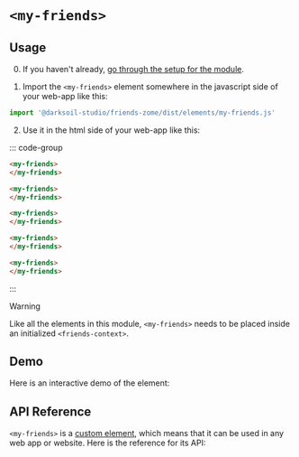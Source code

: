 # `<my-friends>`

## Usage

0. If you haven't already, [go through the setup for the module](/setup).

1. Import the `<my-friends>` element somewhere in the javascript side of your web-app like this:

```js
import '@darksoil-studio/friends-zome/dist/elements/my-friends.js'
```

2. Use it in the html side of your web-app like this:


::: code-group
```html [Lit]
<my-friends>
</my-friends>
```

```html [React]
<my-friends>
</my-friends>
```

```html [Angular]
<my-friends>
</my-friends>
```

```html [Vue]
<my-friends>
</my-friends>
```

```html [Svelte]
<my-friends>
</my-friends>
```
:::

> [!WARNING]
> Like all the elements in this module, `<my-friends>` needs to be placed inside an initialized `<friends-context>`.

## Demo

Here is an interactive demo of the element:

<element-demo>
</element-demo>

<script setup>
import { onMounted } from "vue";
import { decodeHashFromBase64 } from '@holochain/client';
import { render, html } from "lit";

import { FriendsZomeMock  } from "../../ui/src/mocks.ts";
import { FriendsStore } from "../../ui/src/friends-store.ts";
import { FriendsClient } from "../../ui/src/friends-client.ts";

onMounted(async () => {
  // Elements need to be imported on the client side, not the SSR side
  // Reference: https://vitepress.dev/guide/ssr-compat#importing-in-mounted-hook
  await import('@api-viewer/docs/lib/api-docs.js');
  await import('@api-viewer/demo/lib/api-demo.js');
  await import('@darksoil-studio/profiles-zome/dist/elements/profiles-context.js');
  if (!customElements.get('friends-context')) await import('../../ui/src/elements/friends-context.ts');
  if (!customElements.get('my-friends')) await import('../../ui/src/elements/my-friends.ts');

  const mock = new FriendsZomeMock();
  const client = new FriendsClient(mock, "friends_test");

  const store = new FriendsStore(client);
  
  render(html`
    <friends-context .store=${store}>
      <api-demo src="custom-elements.json" only="my-friends" exclude-knobs="store">
      </api-demo>
    </friends-context>
  `, document.querySelector('element-demo'))
  })


</script>

## API Reference

`<my-friends>` is a [custom element](https://web.dev/articles/custom-elements-v1), which means that it can be used in any web app or website. Here is the reference for its API:

<api-docs src="custom-elements.json" only="my-friends">
</api-docs>

